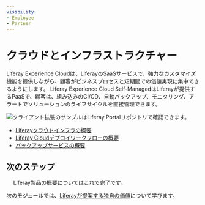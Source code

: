 ```yaml
---
visibility:
- Employee
- Partner
---
```

# クラウドとインフラストラクチャー

Liferay Experience Cloudは、LiferayのSaaSサービスで、強力なカスタマイズ機能を提供しながら、顧客がビジネスプロセスと短期間での価値実現に集中できるようにします。 Liferay Experience Cloud Self-ManagedはLiferayが提供するPaaSで、顧客は、組み込みのCI/CD、自動バックアップ、モニタリング、アラートでソリューションのライフサイクルを直接管理できます。

![クライアント拡張のサンプルはLiferay Portalリポジトリで確認できます。](./cloud-and-infrastructure/images/01.png)

* [Liferayクラウドインフラの概要](https://learn.liferay.com/w/liferay-cloud/getting-started)
* [Liferay Cloudデプロイワークフローの概要](https://learn.liferay.com/w/liferay-cloud/build-and-deploy/overview-of-the-liferay-cloud-deployment-workflow)
* [バックアップサービスの概要](https://learn.liferay.com/w/liferay-cloud/platform-services/backup-service/backup-service-overview)

## 次のステップ

　 Liferay製品の概要についてはこれで完了です。

次のモジュールでは、[Liferayが提案する独自の価値](../liferays-unique-value-proposition.md)について学びます。
